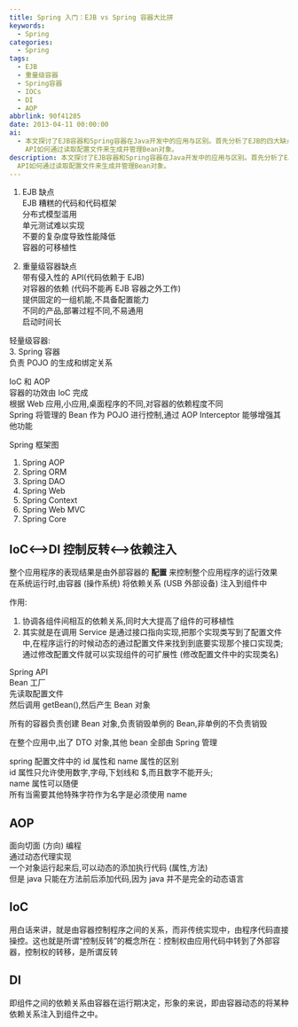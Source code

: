 ```yaml
---
title: Spring 入门：EJB vs Spring 容器大比拼
keywords:
  - Spring
categories:
  - Spring
tags:
  - EJB
  - 重量级容器
  - Spring容器
  - IOCs
  - DI
  - AOP
abbrlink: 90f41285
date: 2013-04-11 00:00:00
ai:
  - 本文探讨了EJB容器和Spring容器在Java开发中的应用与区别。首先分析了EJB的四大缺点：糟糕的代码框架、分布式模型滥用、单元测试难实现以及复杂度导致性能降低，并指出重量级容器引入了侵入性API和固定机能，不易通用及较长的启动时间等缺点。随后介绍了Spring容器在IoC（依赖注入）和AOP（面向切面编程）方面的作用，特别强调了Spring框架图中的几个关键模块。文章还详细解释了控制反转（IoC）和依赖注入（DI），以及配置文件在动态创建和管理Bean对象中的重要性。最后，提到了AOP技术如何通过动态代理实现对程序代码的扩展，并进一步阐述了Spring
    API如何通过读取配置文件来生成并管理Bean对象。
description: 本文探讨了EJB容器和Spring容器在Java开发中的应用与区别。首先分析了EJB的四大缺点：糟糕的代码框架、分布式模型滥用、单元测试难实现以及复杂度导致性能降低，并指出重量级容器引入了侵入性API和固定机能，不易通用及较长的启动时间等缺点。随后介绍了Spring容器在IoC（依赖注入）和AOP（面向切面编程）方面的作用，特别强调了Spring框架图中的几个关键模块。文章还详细解释了控制反转（IoC）和依赖注入（DI），以及配置文件在动态创建和管理Bean对象中的重要性。最后，提到了AOP技术如何通过动态代理实现对程序代码的扩展，并进一步阐述了Spring
  API如何通过读取配置文件来生成并管理Bean对象。
---
```


1. EJB 缺点  
   EJB 糟糕的代码和代码框架  
   分布式模型滥用  
   单元测试难以实现  
   不要的复杂度导致性能降低  
   容器的可移植性

2. 重量级容器缺点  
   带有侵入性的 API(代码依赖于 EJB)  
   对容器的依赖 (代码不能再 EJB 容器之外工作)  
   提供固定的一组机能,不具备配置能力  
   不同的产品,部署过程不同,不易通用  
   启动时间长

轻量级容器:  
3. Spring 容器  
负责 POJO 的生成和绑定关系

IoC 和 AOP  
容器的功效由 IoC 完成  
根据 Web 应用,小应用,桌面程序的不同,对容器的依赖程度不同  
Spring 将管理的 Bean 作为 POJO 进行控制,通过 AOP Interceptor 能够增强其他功能

Spring 框架图

1. Spring AOP
2. Spring ORM
3. Spring DAO
4. Spring Web
5. Spring Context
6. Spring Web MVC
7. Spring Core

## IoC<-->DI 控制反转<-->依赖注入

整个应用程序的表现结果是由外部容器的 **配置** 来控制整个应用程序的运行效果  
在系统运行时,由容器 (操作系统) 将依赖关系 (USB 外部设备) 注入到组件中

作用:

1. 协调各组件间相互的依赖关系,同时大大提高了组件的可移植性
2. 其实就是在调用 Service 是通过接口指向实现,把那个实现类写到了配置文件中,在程序运行的时候动态的通过配置文件来找到到底要实现那个接口实现类; 通过修改配置文件就可以实现组件的可扩展性 (修改配置文件中的实现类名)

Spring API  
Bean 工厂  
先读取配置文件  
然后调用 getBean(),然后产生 Bean 对象

所有的容器负责创建 Bean 对象,负责销毁单例的 Bean,非单例的不负责销毁

在整个应用中,出了 DTO 对象,其他 bean 全部由 Spring 管理

spring 配置文件中的 id 属性和 name 属性的区别  
id 属性只允许使用数字,字母,下划线和 $,而且数字不能开头;  
name 属性可以随便  
所有当需要其他特殊字符作为名字是必须使用 name

## AOP

面向切面 (方向) 编程  
通过动态代理实现  
一个对象运行起来后,可以动态的添加执行代码 (属性,方法)  
但是 java 只能在方法前后添加代码,因为 java 并不是完全的动态语言

## IoC

用白话来讲，就是由容器控制程序之间的关系，而非传统实现中，由程序代码直接操控。这也就是所谓“控制反转”的概念所在：控制权由应用代码中转到了外部容器，控制权的转移，是所谓反转

## DI

即组件之间的依赖关系由容器在运行期决定，形象的来说，即由容器动态的将某种依赖关系注入到组件之中。
